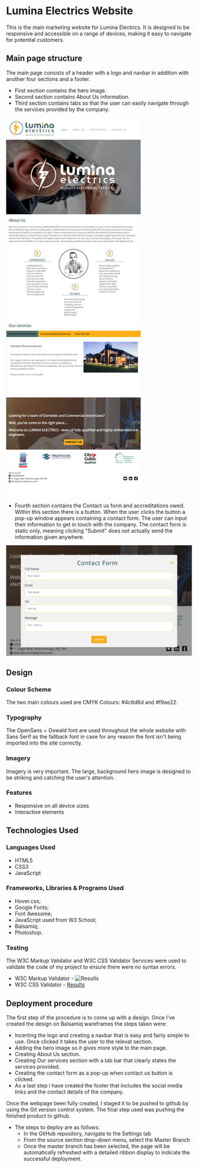 # Lumina Electrics Website

This is the main marketing website for Lumina Electrics. It is designed to be responsive and accessible on a range of devices, making it easy to navigate for potential customers.

## Main page structure

The main page consists of a header with a logo and navbar in addition with another four sections and a footer.
   * First section contains the hero image.
   * Second section contains About Us information.
   * Third section contains tabs so that the user can easily navigate through the services provided by the company.

![Lumina Electrics Web page](https://github.com/Kristina30/lumina-electrics/blob/master/assets/images/web-page-screenshot.png)

   * Fourth section contains the Contact us form and accreditations owed. Within this section there is a button. When the user clicks the button a pop-up window appears containing a contact form. The user can input their information to get in touch with the company. The contact form is static only, meaning clicking "Submit" does not actually send the information given anywhere.

![Contact us form](https://github.com/Kristina30/lumina-electrics/blob/master/assets/images/contact-form-screenshot.png)


## Design

### Colour Scheme
The two main colours used are CMYK Colours: #4c6d6d and #f9ae22.

### Typography
The OpenSans + Oswald font are used throughout the whole website with Sans Serif as the fallback font in case for any reason the font isn't being imported into the site correctly. 

### Imagery
Imagery is very important. The large, background hero image is designed to be striking and catching the user's attention.

### Features
   * Responsive on all device sizes
   * Interactive elements

## Technologies Used

### Languages Used
   * HTML5
   * CSS3
   * JavaScript

### Frameworks, Libraries & Programs Used
   * Hover.css;
   * Google Fonts;
   * Font Awesome;
   * JavaScript used from W3 School;
   * Balsamiq;
   * Photoshop.

### Testing

The W3C Markup Validator and W3C CSS Validator Services were used to validate the code of my project to ensure there were no syntax errors.
   * W3C Markup Validator - ![Results](https://validator.w3.org/nu/?doc=https%3A%2F%2Fkristina30.github.io%2Flumina-electrics%2F)
   * W3C CSS Validator - [Results](http://jigsaw.w3.org/css-validator/validator?uri=https%3A%2F%2Fkristina30.github.io%2Flumina-electrics%2F&profile=css3svg&usermedium=all&warning=1&vextwarning=)

## Deployment procedure

The first step of the procedure is to come up with a design. Once I've created the design on Balsamiq wareframes the steps taken were:

   * Incerting the logo and creating a navbar that is easy and fairly simple to use. Once clicked it takes the user to the relevat section.
   * Adding the hero image so it gives more style to the main page.
   * Creating About Us section.
   * Creating Our services section with a tab bar that clearly states the services provided.
   * Creating the contact form as a pop-up when contact us button is clicked.
   * As a last step i have created the footer that includes the social media links and the contact details of the company.

Once the webpage been fully created, I staged it to be pushed to github by using the Git version control system.
The final step used was pushing the finished product to github.

* The steps to deploy are as follows: 
  - In the GitHub repository, navigate to the Settings tab 
  - From the source section drop-down menu, select the Master Branch
  - Once the master branch has been selected, the page will be automatically refreshed with a detailed ribbon display to indicate the successful deployment. 


